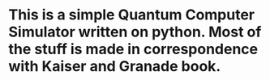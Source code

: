 # This is a simple Quantum Computer Simulator written on python. Most of the stuff is made in correspondence with Kaiser and Granade book.